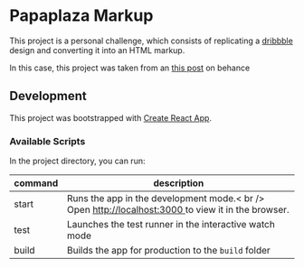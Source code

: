 # Papaplaza Markup
This project is a personal challenge, which consists of replicating a [dribbble](https://dribbble.com/) design and converting it into an HTML markup.

In this case, this project was taken from an [this post](https://www.behance.net/gallery/90185469/Food-Website) on behance

## Development

This project was bootstrapped with [Create React App](https://github.com/facebook/create-react-app).

### Available Scripts

In the project directory, you can run:


| command | description                                                                                                                     |
|---------|---------------------------------------------------------------------------------------------------------------------------------|
| start   | Runs the app in the development mode.< br  />  Open [http://localhost:3000 ](http://localhost:3000 ) to view it in the browser. |
| test    | Launches the test runner in the interactive watch mode                                                                          |
| build   | Builds the app for production to the `build` folder                                                                             |